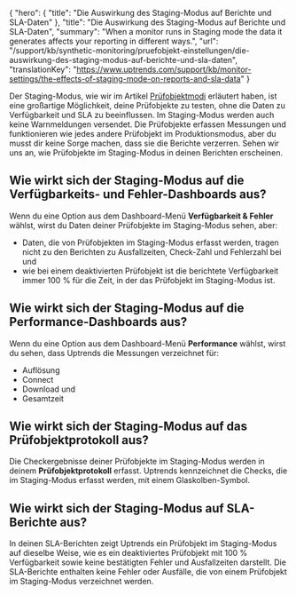 {
  "hero": {
    "title": "Die Auswirkung des Staging-Modus auf Berichte und SLA-Daten"
  },
  "title": "Die Auswirkung des Staging-Modus auf Berichte und SLA-Daten",
  "summary": "When a monitor runs in Staging mode the data it generates affects your reporting in different ways.",
  "url": "/support/kb/synthetic-monitoring/pruefobjekt-einstellungen/die-auswirkung-des-staging-modus-auf-berichte-und-sla-daten",
  "translationKey": "https://www.uptrends.com/support/kb/monitor-settings/the-effects-of-staging-mode-on-reports-and-sla-data"
}

Der Staging-Modus, wie wir im Artikel [Prüfobjektmodi](/support/kb/synthetic-monitoring/pruefobjekt-einstellungen/pruefobjektmodi) erläutert haben, ist eine großartige Möglichkeit, deine Prüfobjekte zu testen, ohne die Daten zu Verfügbarkeit und SLA zu beeinflussen. Im Staging-Modus werden auch keine Warnmeldungen versendet. Die Prüfobjekte erfassen Messungen und funktionieren wie jedes andere Prüfobjekt im Produktionsmodus, aber du musst dir keine Sorge machen, dass sie die Berichte verzerren. Sehen wir uns an, wie Prüfobjekte im Staging-Modus in deinen Berichten erscheinen.

## Wie wirkt sich der Staging-Modus auf die Verfügbarkeits- und Fehler-Dashboards aus?

Wenn du eine Option aus dem Dashboard-Menü **Verfügbarkeit & Fehler** wählst, wirst du Daten deiner Prüfobjekte im Staging-Modus sehen, aber:

-   Daten, die von Prüfobjekten im Staging-Modus erfasst werden, tragen nicht zu den Berichten zu Ausfallzeiten, Check-Zahl und Fehlerzahl bei und
-   wie bei einem deaktivierten Prüfobjekt ist die berichtete Verfügbarkeit immer 100 % für die Zeit, in der das Prüfobjekt im Staging-Modus ist.

## Wie wirkt sich der Staging-Modus auf die Performance-Dashboards aus?

Wenn du eine Option aus dem Dashboard-Menü **Performance** wählst, wirst du sehen, dass Uptrends die Messungen verzeichnet für:

-   Auflösung
-   Connect
-   Download und
-   Gesamtzeit

## Wie wirkt sich der Staging-Modus auf das Prüfobjektprotokoll aus?

Die Checkergebnisse deiner Prüfobjekte im Staging-Modus werden in deinem **Prüfobjektprotokoll** erfasst. Uptrends kennzeichnet die Checks, die im Staging-Modus erfasst werden, mit einem Glaskolben-Symbol. 

## Wie wirkt sich der Staging-Modus auf SLA-Berichte aus?

In deinen SLA-Berichten zeigt Uptrends ein Prüfobjekt im Staging-Modus auf dieselbe Weise, wie es ein deaktiviertes Prüfobjekt mit 100 % Verfügbarkeit sowie keine bestätigten Fehler und Ausfallzeiten darstellt. Die SLA-Berichte enthalten keine Fehler oder Ausfälle, die von einem Prüfobjekt im Staging-Modus verzeichnet werden.
